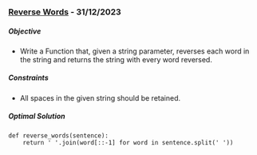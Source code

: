 ### [Reverse Words](https://www.codewars.com/kata/5259b20d6021e9e14c0010d4/python) - 31/12/2023

##### Objective

- Write a Function that, given a string parameter, reverses each word in the string and returns the string with every word reversed.

##### Constraints

- All spaces in the given string should be retained.
  
##### Optimal Solution 

```
def reverse_words(sentence):
    return ' '.join(word[::-1] for word in sentence.split(' '))
```